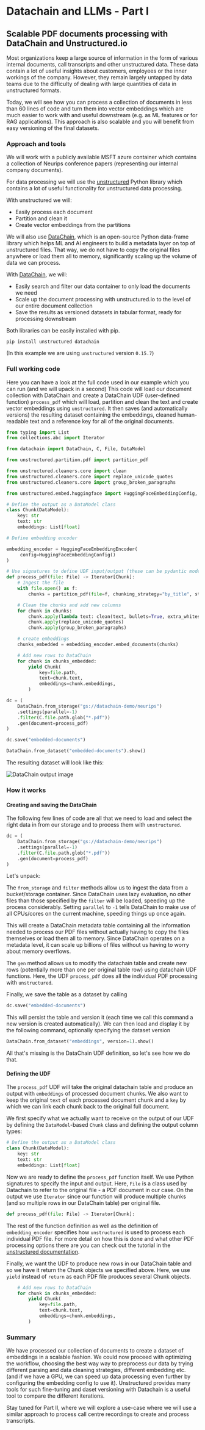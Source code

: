 # Datachain and LLMs - Part I

## Scalable PDF documents processing with DataChain and Unstructured.io

Most organizations keep a large source of information in the form of various internal documents, call transcripts and other unstructured data. These data contain a lot of useful insights about customers, employees or the inner workings of the company. However, they remain largely untapped by data teams due to the difficulty of dealing with large quantities of data in unstructured formats.

Today, we will see how you can process a collection of documents in less than 60 lines of code and turn them into vector embeddings which are much easier to work with and useful downstream (e.g. as ML features or for RAG applications). This approach is also scalable and you will benefit from easy versioning of the final datasets.

### Approach and tools

We will work with a publicly available MSFT azure container which contains a collection of Neurips conference papers (representing our internal company documents).

For data processing we will use the  [unstructured](https://github.com/Unstructured-IO/unstructured) Python library which contains a lot of useful functionality for unstructured data processing.

With unstructured we will:
* Easily process each document
* Partition and clean it
* Create vector embeddings from the partitions

We will also use [DataChain](https://github.com/iterative/datachain), which is an open-source Python data-frame library which helps ML and AI engineers to build a metadata layer on top of unstructured files. That way, we do not have to copy the original files anywhere or load them all to memory, significantly scaling up the volume of data we can process.

With [DataChain](https://github.com/iterative/datachain), we will:
* Easily search and filter our data container to only load the documents we need
* Scale up the document processing with unstructured.io to the level of our entire document collection
* Save the results as versioned datasets in tabular format, ready for processing downstream

Both libraries can be easily installed with pip.

```
pip install unstructured datachain
```
(In this example we are using `unstructured` version `0.15.7`)

### Full working code

Here you can have a look at the full code used in our example which you can run (and we will upack in a second) This code will load our document collection with DataChain and create a DataChain UDF (user-defined function) `process_pdf` which will load, partition and clean the text and create vector embeddings using `unstructured`. It then saves (and automatically versions) the resulting dataset containing the embeddings, cleaned human-readable text and a reference key for all of the original documents.

```python
from typing import List
from collections.abc import Iterator

from datachain import DataChain, C, File, DataModel

from unstructured.partition.pdf import partition_pdf

from unstructured.cleaners.core import clean
from unstructured.cleaners.core import replace_unicode_quotes
from unstructured.cleaners.core import group_broken_paragraphs

from unstructured.embed.huggingface import HuggingFaceEmbeddingConfig, HuggingFaceEmbeddingEncoder

# Define the output as a DataModel class
class Chunk(DataModel):
    key: str
    text: str
    embeddings: List[float]

# Define embedding encoder

embedding_encoder = HuggingFaceEmbeddingEncoder(
     config=HuggingFaceEmbeddingConfig()
)

# Use signatures to define UDF input/output (these can be pydantic model or regular Python types)
def process_pdf(file: File) -> Iterator[Chunk]:
    # Ingest the file
    with file.open() as f:
        chunks = partition_pdf(file=f, chunking_strategy="by_title", strategy="fast")

    # Clean the chunks and add new columns
    for chunk in chunks:
        chunk.apply(lambda text: clean(text, bullets=True, extra_whitespace=True, trailing_punctuation=True))
        chunk.apply(replace_unicode_quotes)
        chunk.apply(group_broken_paragraphs)

    # create embeddings
    chunks_embedded = embedding_encoder.embed_documents(chunks)

    # Add new rows to DataChain
    for chunk in chunks_embedded:
        yield Chunk(
            key=file.path,
            text=chunk.text,
            embeddings=chunk.embeddings,
        )

dc = (
    DataChain.from_storage("gs://datachain-demo/neurips")
    .settings(parallel=-1)
    .filter(C.file.path.glob("*.pdf"))
    .gen(document=process_pdf)
)

dc.save("embedded-documents")

DataChain.from_dataset("embedded-documents").show()
```
The resulting dataset will look like this:

![DataChain output image](output.png "DataChain output")

### How it works

#### Creating and saving the DataChain

The following few lines of code are all that we need to load and select the right data in from our storage and to process them with `unstructured`.

```python
dc = (
    DataChain.from_storage("gs://datachain-demo/neurips")
    .settings(parallel=-1)
    .filter(C.file.path.glob("*.pdf"))
    .gen(document=process_pdf)
)
```

Let's unpack:

The `from_storage` and `filter` methods allow us to ingest the data from a bucket/storage container. Since DataChain uses lazy evaluation, no other files than those specified by the `filter` will be loaded, speeding up the process considerably. Setting `parallel` to `-1` tells DataChain to make use of all CPUs/cores on the current machine, speeding things up once again.

This will create a DataChain metadata table containing all the information needed to process our PDF files without actually having to copy the files themselves or load them all to memory. Since DataChain operates on a metadata level, it can scale up billions of files without us having to worry about memory overflows.

The `gen` method allows us to modify the datachain table and create new rows (potentially more than one per original table row) using datachain UDF functions. Here, the UDF `process_pdf` does all the individual PDF processing with `unstructured`.

Finally, we save the table as a dataset by calling 

```python
dc.save("embedded-documents")
```

This will persist the table and version it (each time we call this command a new version is created automatically). We can then load and display it by the following command, optionally specifying the dataset version

```python
DataChain.from_dataset("embeddings", version=1).show()
```

All that's missing is the DataChain UDF definition, so let's see how we do that.

#### Defining the UDF

The `process_pdf` UDF will take the original datachain table and produce an output with `embeddings` of processed document chunks. We also want to keep the original `text` of each processed document chunk and a `key` by which we can link each chunk back to the original full document.

We first specify what we actually want to receive on the output of our UDF by defining the `DataModel`-based `Chunk` class and defining the output column types:

```python
# Define the output as a DataModel class
class Chunk(DataModel):
    key: str
    text: str
    embeddings: List[float]
```

Now we are ready to define the `process_pdf` function itself. We use Python signatures to specify the input and output. Here, `File` is a class used by Datachain to refer to the original file - a PDF document in our case. On the output we use `Iterator` since our function will produce multiple chunks (and so multiple rows in our DataChain table) per original file.

```python
def process_pdf(file: File) -> Iterator[Chunk]:
```

The rest of the function definition as well as the definition of `embedding_encoder` specifies how `unstructured` is used to process each individual PDF file. For more detail on how this is done and what other PDF processing options there are you can check out the tutorial in the [unstructured documentation](https://docs.unstructured.io/open-source/core-functionality/overview).

Finally, we want the UDF to produce new rows in our DataChain table and so we have it return the Chunk objects we specified above. Here, we use `yield` instead of `return` as each PDF file produces several Chunk objects.

```python
    # Add new rows to DataChain
    for chunk in chunks_embedded:
        yield Chunk(
            key=file.path,
            text=chunk.text,
            embeddings=chunk.embeddings,
        )
```

### Summary

We have processed our collection of documents to create a dataset of embeddings in a scalable fashion. We could now proceed with optimizing the workflow, choosing the best way way to preprocess our data by trying different parsing and data cleaning strategies, different embedding etc. (and if we have a GPU, we can speed up data processing even further by configuring the embedding config to use it). Unstructured provides many tools for such fine-tuning and daset versioning with Datachain is a useful tool to compare the different iterations.

Stay tuned for Part II, where we will explore a use-case where we will use a similar approach to process call centre recordings to create and process transcripts.